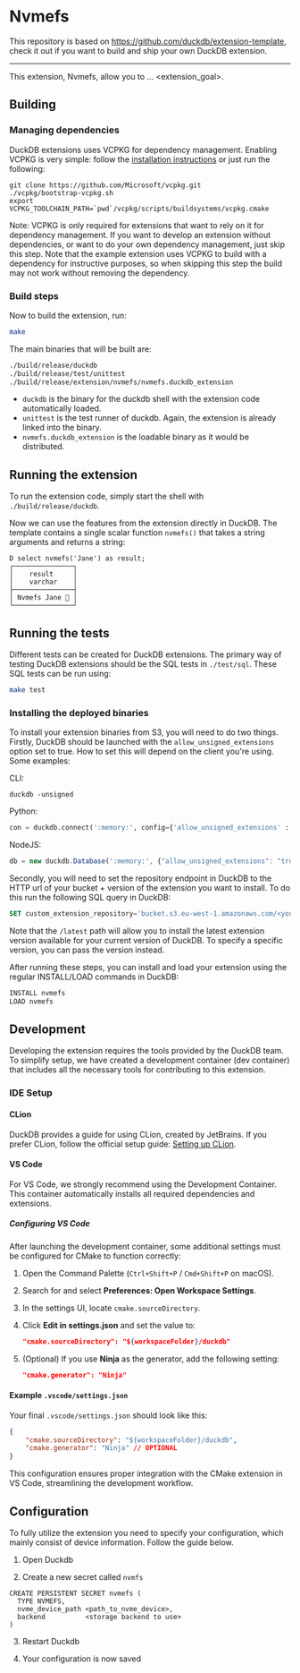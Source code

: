 # Nvmefs

This repository is based on https://github.com/duckdb/extension-template, check it out if you want to build and ship your own DuckDB extension.

---

This extension, Nvmefs, allow you to ... <extension_goal>.


## Building
### Managing dependencies
DuckDB extensions uses VCPKG for dependency management. Enabling VCPKG is very simple: follow the [installation instructions](https://vcpkg.io/en/getting-started) or just run the following:
```shell
git clone https://github.com/Microsoft/vcpkg.git
./vcpkg/bootstrap-vcpkg.sh
export VCPKG_TOOLCHAIN_PATH=`pwd`/vcpkg/scripts/buildsystems/vcpkg.cmake
```
Note: VCPKG is only required for extensions that want to rely on it for dependency management. If you want to develop an extension without dependencies, or want to do your own dependency management, just skip this step. Note that the example extension uses VCPKG to build with a dependency for instructive purposes, so when skipping this step the build may not work without removing the dependency.

### Build steps
Now to build the extension, run:
```sh
make
```
The main binaries that will be built are:
```sh
./build/release/duckdb
./build/release/test/unittest
./build/release/extension/nvmefs/nvmefs.duckdb_extension
```
- `duckdb` is the binary for the duckdb shell with the extension code automatically loaded.
- `unittest` is the test runner of duckdb. Again, the extension is already linked into the binary.
- `nvmefs.duckdb_extension` is the loadable binary as it would be distributed.

## Running the extension
To run the extension code, simply start the shell with `./build/release/duckdb`.

Now we can use the features from the extension directly in DuckDB. The template contains a single scalar function `nvmefs()` that takes a string arguments and returns a string:
```
D select nvmefs('Jane') as result;
┌───────────────┐
│    result     │
│    varchar    │
├───────────────┤
│ Nvmefs Jane 🐥 │
└───────────────┘
```

## Running the tests
Different tests can be created for DuckDB extensions. The primary way of testing DuckDB extensions should be the SQL tests in `./test/sql`. These SQL tests can be run using:
```sh
make test
```

### Installing the deployed binaries
To install your extension binaries from S3, you will need to do two things. Firstly, DuckDB should be launched with the
`allow_unsigned_extensions` option set to true. How to set this will depend on the client you're using. Some examples:

CLI:
```shell
duckdb -unsigned
```

Python:
```python
con = duckdb.connect(':memory:', config={'allow_unsigned_extensions' : 'true'})
```

NodeJS:
```js
db = new duckdb.Database(':memory:', {"allow_unsigned_extensions": "true"});
```

Secondly, you will need to set the repository endpoint in DuckDB to the HTTP url of your bucket + version of the extension
you want to install. To do this run the following SQL query in DuckDB:
```sql
SET custom_extension_repository='bucket.s3.eu-west-1.amazonaws.com/<your_extension_name>/latest';
```
Note that the `/latest` path will allow you to install the latest extension version available for your current version of
DuckDB. To specify a specific version, you can pass the version instead.

After running these steps, you can install and load your extension using the regular INSTALL/LOAD commands in DuckDB:
```sql
INSTALL nvmefs
LOAD nvmefs
```

## Development

Developing the extension requires the tools provided by the DuckDB team. To simplify setup, we have created a development container (dev container) that includes all the necessary tools for contributing to this extension.

### IDE Setup

#### CLion

DuckDB provides a guide for using CLion, created by JetBrains. If you prefer CLion, follow the official setup guide: [Setting up CLion](https://github.com/duckdb/extension-template?tab=readme-ov-file#setting-up-clion).

#### VS Code

For VS Code, we strongly recommend using the Development Container. This container automatically installs all required dependencies and extensions.

##### Configuring VS Code

After launching the development container, some additional settings must be configured for CMake to function correctly:

1. Open the Command Palette (`Ctrl+Shift+P` / `Cmd+Shift+P` on macOS).
2. Search for and select **Preferences: Open Workspace Settings**.
3. In the settings UI, locate `cmake.sourceDirectory`.
4. Click **Edit in settings.json** and set the value to:

   ```json
   "cmake.sourceDirectory": "${workspaceFolder}/duckdb"
   ```

5. (Optional) If you use **Ninja** as the generator, add the following setting:

   ```json
   "cmake.generator": "Ninja"
   ```

#### Example `.vscode/settings.json`

Your final `.vscode/settings.json` should look like this:

```json
{
    "cmake.sourceDirectory": "${workspaceFolder}/duckdb",
    "cmake.generator": "Ninja" // OPTIONAL
}
```

This configuration ensures proper integration with the CMake extension in VS Code, streamlining the development workflow.

## Configuration

To fully utilize the extension you need to specify your configuration, which mainly consist of device information. Follow the guide below.

1. Open Duckdb

2. Create a new secret called `nvmfs`

```
CREATE PERSISTENT SECRET nvmefs (
  TYPE NVMEFS,
  nvme_device_path <path_to_nvme_device>,
  backend          <storage backend to use>
)
```

3. Restart Duckdb

4. Your configuration is now saved
